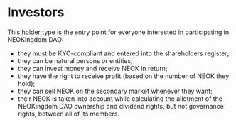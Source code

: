 # Investors

This holder type is the entry point for everyone interested in participating in NEOKingdom DAO:

* they must be KYC-compliant and entered into the shareholders register;
* they can be natural persons or entities;
* they can invest money and receive NEOK in return;
* they have the right to receive profit (based on the number of NEOK they hold);
* they can sell NEOK on the secondary market whenever they want;
* their NEOK is taken into account while calculating the allotment of the NEOKingdom DAO ownership and dividend rights, but not governance rights, between all of its members.
